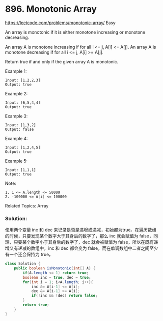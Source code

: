 # 896. Monotonic Array
<https://leetcode.com/problems/monotonic-array/>
Easy

An array is monotonic if it is either monotone increasing or monotone decreasing.

An array A is monotone increasing if for all i <= j, A[i] <= A[j].  An array A is monotone decreasing if for all i <= j, A[i] >= A[j].

Return true if and only if the given array A is monotonic.

 

Example 1:

    Input: [1,2,2,3]
    Output: true

Example 2:

    Input: [6,5,4,4]
    Output: true

Example 3:

    Input: [1,3,2]
    Output: false

Example 4:

    Input: [1,2,4,5]
    Output: true

Example 5:

    Input: [1,1,1]
    Output: true
 

Note:

    1. 1 <= A.length <= 50000
    2. -100000 <= A[i] <= 100000


Related Topics: Array

### Solution: 
使用两个变量 inc 和 dec 来记录是否是递增或递减，初始都为true。在遍历数组的时候，只要发现某个数字大于其身后的数字了，那么 inc 就会赋值为 false，同理，只要某个数字小于其身后的数字了，dec 就会被赋值为 false，所以在既有递增又有递减的数组中，inc 和 dec 都会变为 false，而在单调数组中二者之间至少有一个还会保持为 true。

```java
class Solution {
    public boolean isMonotonic(int[] A) {
        if(A.length <= 1) return true;
        boolean inc = true, dec = true;
        for(int i = 1; i<A.length; i++){
            inc &= A[i-1] <= A[i];
            dec &= A[i-1] >= A[i];
            if(!inc && !dec) return false;
        }
        return true;
    }
}
```